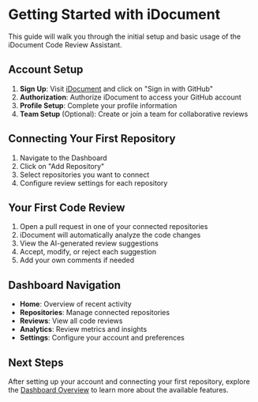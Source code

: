 # Getting Started with iDocument

This guide will walk you through the initial setup and basic usage of the iDocument Code Review Assistant.

## Account Setup

1. **Sign Up**: Visit [iDocument](https://idocument.app) and click on "Sign in with GitHub"
2. **Authorization**: Authorize iDocument to access your GitHub account
3. **Profile Setup**: Complete your profile information
4. **Team Setup** (Optional): Create or join a team for collaborative reviews

## Connecting Your First Repository

1. Navigate to the Dashboard
2. Click on "Add Repository"
3. Select repositories you want to connect
4. Configure review settings for each repository

## Your First Code Review

1. Open a pull request in one of your connected repositories
2. iDocument will automatically analyze the code changes
3. View the AI-generated review suggestions 
4. Accept, modify, or reject each suggestion
5. Add your own comments if needed

## Dashboard Navigation

- **Home**: Overview of recent activity
- **Repositories**: Manage connected repositories
- **Reviews**: View all code reviews
- **Analytics**: Review metrics and insights
- **Settings**: Configure your account and preferences

## Next Steps

After setting up your account and connecting your first repository, explore the [Dashboard Overview](./dashboard.md) to learn more about the available features. 